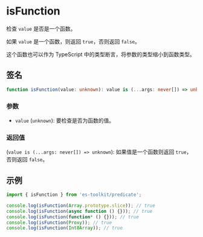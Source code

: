 # isFunction

检查 `value` 是否是一个函数。

如果 `value` 是一个函数，则返回 `true`，否则返回 `false`。

这个函数也可以作为 TypeScript 中的类型断言，将参数的类型缩小到函数类型。

## 签名

```typescript
function isFunction(value: unknown): value is (...args: never[]) => unknown;
```

### 参数

- `value` (`unknown`): 要检查是否为函数的值。

### 返回值

(`value is (...args: never[]) => unknown`): 如果值是一个函数则返回 `true`，否则返回 `false`。

## 示例

```typescript
import { isFunction } from 'es-toolkit/predicate';

console.log(isFunction(Array.prototype.slice)); // true
console.log(isFunction(async function () {})); // true
console.log(isFunction(function* () {})); // true
console.log(isFunction(Proxy)); // true
console.log(isFunction(Int8Array)); // true
```
